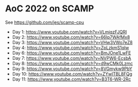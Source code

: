 # AoC 2022 on SCAMP

See https://github.com/jes/scamp-cpu

 - Day 1: https://www.youtube.com/watch?v=VLmiqzFJQRI
 - Day 2: https://www.youtube.com/watch?v=66Ip7WAfMx8
 - Day 3: https://www.youtube.com/watch?v=VHw3VWo7eZ8
 - Day 4: https://www.youtube.com/watch?v=ZpLzkmS1qlw
 - Day 6: https://www.youtube.com/watch?v=BmJOne1LwFE
 - Day 7: https://www.youtube.com/watch?v=NVPW6-EcsbA
 - Day 8: https://www.youtube.com/watch?v=d9wCMk0Lzmc
 - Day 9: https://www.youtube.com/watch?v=8VGmykw9PbY
 - Day 10: https://www.youtube.com/watch?v=ZYwITBL8FQg
 - Day 11: https://www.youtube.com/watch?v=B3T6-WR-2Rc
